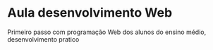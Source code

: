 # Aula desenvolvimento Web
Primeiro passo com programação Web dos alunos do ensino médio, desenvolvimento pratico
